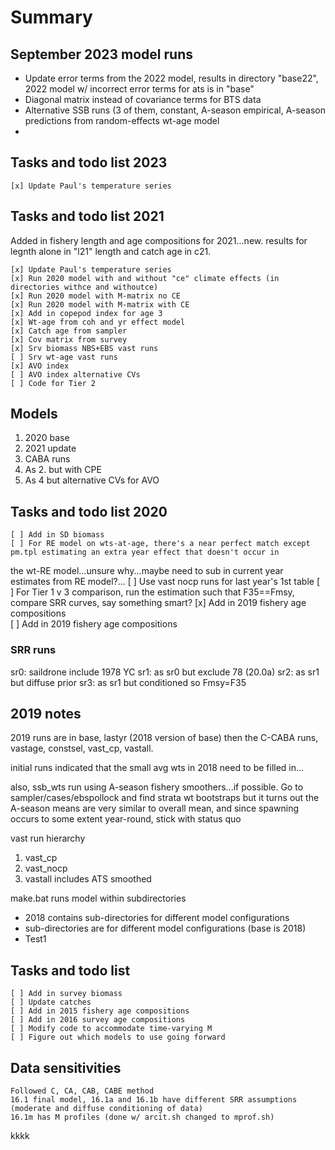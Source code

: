 # Summary
 
## September 2023 model runs

 - Update error terms from the 2022 model, results in directory "base22", 2022 model w/ incorrect error terms for ats is in "base"
 - Diagonal matrix instead of covariance terms for BTS data
 - Alternative SSB runs (3 of them, constant, A-season empirical, A-season predictions from random-effects wt-age model
 - 
## Tasks and todo list 2023
    [x] Update Paul's temperature series


## Tasks and todo list 2021

Added in fishery length and age compositions for 2021...new. results for legnth alone in "l21" length and catch age
in c21.
    
    [x] Update Paul's temperature series
    [x] Run 2020 model with and without "ce" climate effects (in directories withce and withoutce)
    [x] Run 2020 model with M-matrix no CE
    [x] Run 2020 model with M-matrix with CE
    [x] Add in copepod index for age 3   
    [x] Wt-age from coh and yr effect model
    [x] Catch age from sampler
    [x] Cov matrix from survey
    [x] Srv biomass NBS+EBS vast runs
    [ ] Srv wt-age vast runs
    [x] AVO index
    [ ] AVO index alternative CVs
    [ ] Code for Tier 2             

## Models 
   1. 2020 base
   2. 2021 update
   3. CABA runs
   4. As 2. but with CPE
   5. As 4 but alternative CVs for AVO



## Tasks and todo list 2020
    [ ] Add in SD biomass     
    [ ] For RE model on wts-at-age, there's a near perfect match except pm.tpl estimating an extra year effect that doesn't occur in 
the wt-RE model...unsure why...maybe need to sub in current year estimates from RE model?...
    [ ] Use vast nocp runs for last year's 1st table
    [ ] For Tier 1 v 3 comparison, run the estimation such that F35==Fmsy, compare SRR curves, say something smart?
    [x] Add in 2019 fishery age compositions      
    [ ] Add in 2019 fishery age compositions      

### SRR runs
  sr0:	saildrone include 1978 YC
  sr1:	as sr0 but exclude 78 (20.0a)
  sr2:	as sr1 but diffuse prior
  sr3:	as sr1 but conditioned so Fmsy=F35


## 2019 notes
2019 runs are in base, lastyr (2018 version of base) then the C-CABA runs, vastage, constsel, vast_cp, vastall.

initial runs indicated that the small avg wts in 2018 need to be filled in...

also, ssb_wts run using A-season fishery smoothers...if possible. Go to sampler/cases/ebspollock and find strata wt bootstraps 
but it turns out the A-season means are very similar to overall mean, and since spawning occurs to some extent year-round, stick
with status quo

vast run hierarchy
1) vast_cp
2) vast_nocp
3) vastall includes ATS smoothed


make.bat runs model within subdirectories
   - 2018 contains sub-directories for different model configurations     
   - sub-directories are for different model configurations (base is 2018)     
   - Test1
## Tasks and todo list
    [ ] Add in survey biomass     
    [ ] Update catches     
    [ ] Add in 2015 fishery age compositions      
    [ ] Add in 2016 survey age compositions     
    [ ] Modify code to accommodate time-varying M
    [ ] Figure out which models to use going forward     
## Data sensitivities
	Followed C, CA, CAB, CABE method      
    16.1 final model, 16.1a and 16.1b have different SRR assumptions (moderate and diffuse conditioning of data)
    16.1m has M profiles (done w/ arcit.sh changed to mprof.sh)

kkkk
